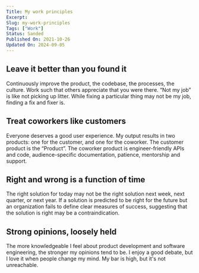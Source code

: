 ```yaml
---
Title: My work principles
Excerpt:
Slug: my-work-principles
Tags: ["Work"]
Status: Sanded
Published On: 2021-10-26
Updated On: 2024-09-05
---
```


## **Leave it better than you found it**

Continuously improve the product, the codebase, the processes, the culture. Work such that others appreciate that you were there. “Not my job” is like not picking up litter. While fixing a particular thing may not be my job, finding a fix and fixer is.

## **Treat coworkers like customers**

Everyone deserves a good user experience. My output results in two products: one for the customer, and one for the coworker. The customer product is the “Product”. The coworker product is engineer-friendly APIs and code, audience-specific documentation, patience, mentorship and support.

## Right and wrong is a function of time

The right solution for today may not be the right solution next week, next quarter, or next year. If a solution is predicted to be right for the future but an organization fails to define clear measures of success, suggesting that the solution is right may be a contraindication.

## Strong opinions, loosely held

The more knowledgeable I feel about product development and software engineering, the stronger my opinions tend to be. I enjoy a good debate, but I love it when people change my mind. My bar is high, but it's not unreachable.
